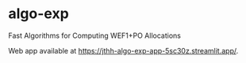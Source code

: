 # algo-exp
Fast Algorithms for Computing WEF1+PO Allocations

Web app available at https://jthh-algo-exp-app-5sc30z.streamlit.app/.
